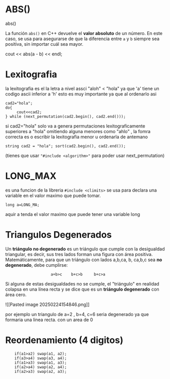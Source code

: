 # ABS()
abs()

La función `abs()` en C++ devuelve el **valor absoluto** de un número. En este caso, se usa para asegurarse de que la diferencia entre `a` y `b` siempre sea positiva, sin importar cuál sea mayor.

cout << abs(a - b) << endl;



# Lexitografia

la lexitografia es el la letra a nivel assci
"aloh" < "hola"
ya que 'a' tiene un codigo ascii inferior a 'h'
esto es muy importante ya que al ordenarlo asi
```
cad2="hola";
do{
	 cout<<cad2;
} while (next_permutation(cad2.begin(), cad2.end()));
```
si cad2="hola" solo va a genera permutaciones lexitograficamente superiores a "hola" omitiendo alguna menores como "ahlo" , la fomra correcta es o escribir la lexitografia menor u ordenarla de antemano
```
string cad2 = "hola"; sort(cad2.begin(), cad2.end());
```
(tienes que usar `"#include <algorithm>"` para poder usar next_permutation)


# LONG_MAX

es una funcion de la libreria `#include <climits>` se usa para declara una variable en el valor maximo que puede tomar.
```
long a=LONG_MA;
```
aquir a tenda el valor maximo que puede tener una variable long



# Triangulos Degenerados

Un **triángulo no degenerado** es un triángulo que cumple con la desigualdad triangular, es decir, sus tres lados forman una figura con área positiva. Matemáticamente, para que un triángulo con lados a,b,ca, b, ca,b,c sea **no degenerado**, debe cumplirse:

						a+b>c    b+c>b     b+c>a

Si alguna de estas desigualdades no se cumple, el "triángulo" en realidad colapsa en una línea recta y se dice que es un **triángulo degenerado** con área cero.

![[Pasted image 20250224154846.png]]



por ejemplo un triangulo de a=2 , b=4, c=6 seria degenerado ya que formaria una linea recta. con un area de 0  


# Reordenamiento (4 digitos)


```
	if(a1>a2) swap(a1, a2);
    if(a3>a4) swap(a3, a4);
    if(a1>a3) swap(a1, a3);
    if(a2>a4) swap(a2, a4);
    if(a2>a3) swap(a2, a3);
```




